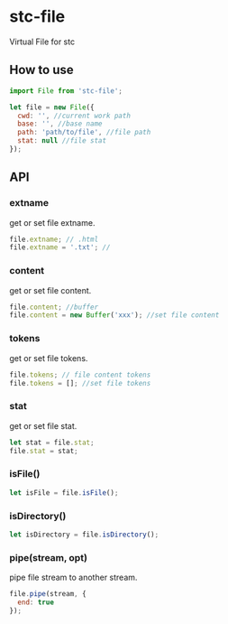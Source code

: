 # stc-file

Virtual File for stc

## How to use

```js
import File from 'stc-file';

let file = new File({
  cwd: '', //current work path
  base: '', //base name
  path: 'path/to/file', //file path
  stat: null //file stat
});
```

## API

### extname

get or set file extname.

```js
file.extname; // .html
file.extname = '.txt'; //
```

### content

get or set file content.

```js
file.content; //buffer
file.content = new Buffer('xxx'); //set file content
```

### tokens

get or set file tokens.

```js
file.tokens; // file content tokens
file.tokens = []; //set file tokens
```

### stat

get or set file stat.

```js
let stat = file.stat;
file.stat = stat;
```

### isFile()

```js
let isFile = file.isFile();
```

### isDirectory()

```js
let isDirectory = file.isDirectory();
```

### pipe(stream, opt)

pipe file stream to another stream.

```js
file.pipe(stream, {
  end: true
});
```